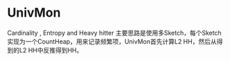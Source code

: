 # UnivMon
Cardinality , Entropy and Heavy hitter
主要思路是使用多Sketch，每个Sketch实现为一个CountHeap，用来记录频繁项，UnivMon首先计算L2 HH，然后从得到的L2 HH中反推得到HH。
